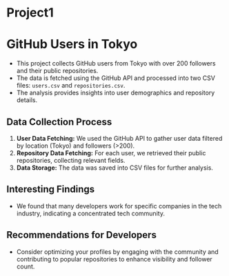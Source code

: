 # Project1
# GitHub Users in Tokyo

- This project collects GitHub users from Tokyo with over 200 followers and their public repositories.
- The data is fetched using the GitHub API and processed into two CSV files: `users.csv` and `repositories.csv`.
- The analysis provides insights into user demographics and repository details.

## Data Collection Process

1. **User Data Fetching:** We used the GitHub API to gather user data filtered by location (Tokyo) and followers (>200).
2. **Repository Data Fetching:** For each user, we retrieved their public repositories, collecting relevant fields.
3. **Data Storage:** The data was saved into CSV files for further analysis.

## Interesting Findings

- We found that many developers work for specific companies in the tech industry, indicating a concentrated tech community.
  
## Recommendations for Developers

- Consider optimizing your profiles by engaging with the community and contributing to popular repositories to enhance visibility and follower count.
